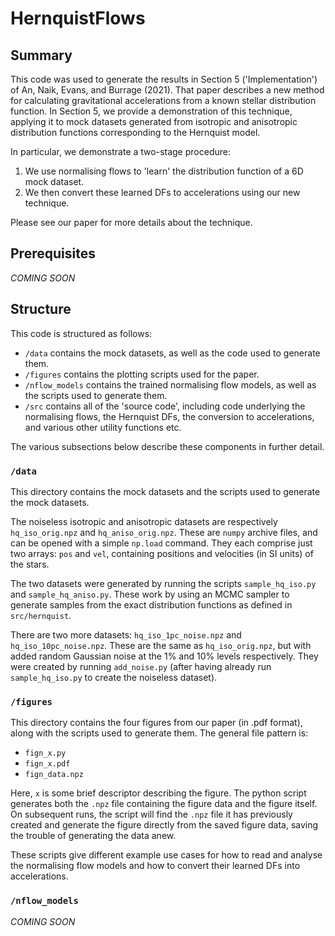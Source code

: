 # HernquistFlows


## Summary

This code was used to generate the results in Section 5 ('Implementation') of An, Naik, Evans, and Burrage (2021). That paper describes a new method for calculating gravitational accelerations from a known stellar distribution function. In Section 5, we provide a demonstration of this technique, applying it to mock datasets generated from isotropic and anisotropic distribution functions corresponding to the Hernquist model.

In particular, we demonstrate a two-stage procedure:
1. We use normalising flows to 'learn' the distribution function of a 6D mock dataset.
2. We then convert these learned DFs to accelerations using our new technique.

Please see our paper for more details about the technique.


## Prerequisites

*COMING SOON*


## Structure

This code is structured as follows:
- `/data` contains the mock datasets, as well as the code used to generate them.
- `/figures` contains the plotting scripts used for the paper.
- `/nflow_models` contains the trained normalising flow models, as well as the scripts used to generate them.
- `/src` contains all of the 'source code', including code underlying the normalising flows, the Hernquist DFs, the conversion to accelerations, and various other utility functions etc. 

The various subsections below describe these components in further detail.

### `/data`

This directory contains the mock datasets and the scripts used to generate the mock datasets.

The noiseless isotropic and anisotropic datasets are respectively `hq_iso_orig.npz` and `hq_aniso_orig.npz`. These are `numpy` archive files, and can be opened with a simple `np.load` command. They each comprise just two arrays: `pos` and `vel`, containing positions and velocities (in SI units) of the stars.

The two datasets were generated by running the scripts `sample_hq_iso.py` and `sample_hq_aniso.py`. These work by using an MCMC sampler to generate samples from the exact distribution functions as defined in `src/hernquist`.

There are two more datasets: `hq_iso_1pc_noise.npz` and `hq_iso_10pc_noise.npz`. These are the same as `hq_iso_orig.npz`, but with added random Gaussian noise at the 1% and 10% levels respectively. They were created by running `add_noise.py` (after having already run `sample_hq_iso.py` to create the noiseless dataset).

### `/figures`

This directory contains the four figures from our paper (in .pdf format), along with the scripts used to generate them. The general file pattern is:
- `fign_x.py`
- `fign_x.pdf`
- `fign_data.npz`

Here, `x` is some brief descriptor describing the figure. The python script generates both the `.npz` file containing the figure data and the figure itself. On subsequent runs, the script will find the `.npz` file it has previously created and generate the figure directly from the saved figure data, saving the trouble of generating the data anew.

These scripts give different example use cases for how to read and analyse the normalising flow models and how to convert their learned DFs into accelerations.

### `/nflow_models`

*COMING SOON*

